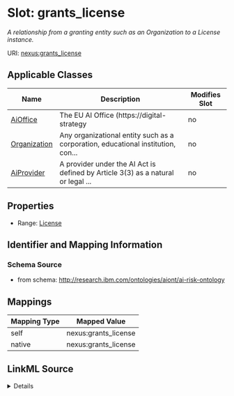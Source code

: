 

# Slot: grants_license


_A relationship from a granting entity such as an Organization to a License instance._





URI: [nexus:grants_license](http://research.ibm.com/ontologies/aiont/grants_license)



<!-- no inheritance hierarchy -->





## Applicable Classes

| Name | Description | Modifies Slot |
| --- | --- | --- |
| [AiOffice](AiOffice.md) | The EU AI Office (https://digital-strategy |  no  |
| [Organization](Organization.md) | Any organizational entity such as a corporation, educational institution, con... |  no  |
| [AiProvider](AiProvider.md) | A provider under the AI Act is defined by Article 3(3) as a natural or legal ... |  no  |







## Properties

* Range: [License](License.md)





## Identifier and Mapping Information







### Schema Source


* from schema: http://research.ibm.com/ontologies/aiont/ai-risk-ontology




## Mappings

| Mapping Type | Mapped Value |
| ---  | ---  |
| self | nexus:grants_license |
| native | nexus:grants_license |




## LinkML Source

<details>
```yaml
name: grants_license
description: A relationship from a granting entity such as an Organization to a License
  instance.
from_schema: http://research.ibm.com/ontologies/aiont/ai-risk-ontology
rank: 1000
alias: grants_license
domain_of:
- Organization
range: License

```
</details>
